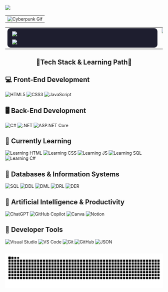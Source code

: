 <p align="center">

<a href="https://github.com/DenverCoder1/readme-typing-svg"><img src="https://readme-typing -svg.herokuapp.com?font=Time+New+Roman&color=black&size=30&center=true&vCenter=true&width=600&height=100&lines=Hola,+Soy+la+makina;++;Estudiante+de+ORT+Yatay,;Especialidad:+Informática,;Front-End,;Back-End,;Enfocado+en+la+excelencia"></a>
</p>
<table align="center">
 <td align="center" valign="top">
       <img src="https://i.pinimg.com/originals/1e/68/4d/1e684d15ad21997f1a92adfae922cfe5.gif" alt="Cyberpunk Gif" width="100%" />
</table>



<table align="center"> 
  <tr>
    <td align="center" valign="top">
      <!-- Contenedor de stats y streak como un solo bloque -->
      <div style="background-color: #1e1e2f; border-radius: 10px; padding: 10px; width: 460px;">
       <img src="https://github-readme-stats.vercel.app/api?username=sebacalvino&show_icons=true&theme=jolly" width="450" style="display: block; margin: auto;" />
<img src="https://github-readme-streak-stats.herokuapp.com?user=sebacalvino&theme=jolly&date_format=M%20j%5B%2C%20Y%5D" width="450" style="display: block; margin: auto; margin-top: 10px;" />
      </div>
    </td>
    <td align="center" valign="top">
      <!-- GIF animado -->
      <img src="https://media4.giphy.com/media/v1.Y2lkPTc5MGI3NjExdjNoemo5ejY3MTl5b2Q4Zml0dXVhdXc2MmltOHRqNmwzMW82bWgzZSZlcD12MV9pbnRlcm5hbF9naWZfYnlfaWQmY3Q9Zw/3oriO01iyPI9sEn3Pi/giphy.gif" width="300" />
    </td>
  </tr>
</table> 


<h2 align="center">🌚Tech Stack & Learning Path🌚</h2>

## 💻 Front-End Development

![HTML5](https://img.shields.io/badge/HTML5-purple?style=for-the-badge&logo=html5&logoColor=white)
![CSS3](https://img.shields.io/badge/CSS3-purple?style=for-the-badge&logo=css3&logoColor=white)
![JavaScript](https://img.shields.io/badge/JavaScript-purple?style=for-the-badge&logo=javascript&logoColor=white)

## 🖥️ Back-End Development

![C#](https://img.shields.io/badge/C%23-purple?style=for-the-badge&logo=c-sharp&logoColor=white)
![.NET](https://img.shields.io/badge/.NET-purple?style=for-the-badge&logo=dotnet&logoColor=white)
![ASP.NET Core](https://img.shields.io/badge/ASP.NET_Core-purple?style=for-the-badge&logo=dotnet&logoColor=white)

## 📘 Currently Learning

![Learning HTML](https://img.shields.io/badge/Learning_HTML-purple?style=for-the-badge&logo=html5&logoColor=white)
![Learning CSS](https://img.shields.io/badge/Learning_CSS-purple?style=for-the-badge&logo=css3&logoColor=white)
![Learning JS](https://img.shields.io/badge/Learning_JS-purple?style=for-the-badge&logo=javascript&logoColor=white)
![Learning SQL](https://img.shields.io/badge/Learning_SQL-purple?style=for-the-badge&logo=postgresql&logoColor=white)
![Learning C#](https://img.shields.io/badge/Learning_C%23-purple?style=for-the-badge&logo=c-sharp&logoColor=white)

## 💾 Databases & Information Systems

![SQL](https://img.shields.io/badge/SQL-purple?style=for-the-badge&logo=postgresql&logoColor=white)
![DDL](https://img.shields.io/badge/DDL-purple?style=for-the-badge)
![DML](https://img.shields.io/badge/DML-purple?style=for-the-badge)
![DRL](https://img.shields.io/badge/DRL-purple?style=for-the-badge)
![DER](https://img.shields.io/badge/Entity_Relationship_Diagram-purple?style=for-the-badge)

## 🧠 Artificial Intelligence & Productivity

![ChatGPT](https://img.shields.io/badge/ChatGPT-purple?style=for-the-badge&logo=openai&logoColor=white)
![GitHub Copilot](https://img.shields.io/badge/GitHub_Copilot-purple?style=for-the-badge&logo=github&logoColor=white)
![Canva](https://img.shields.io/badge/Canva-purple?style=for-the-badge&logo=canva&logoColor=white)
![Notion](https://img.shields.io/badge/Notion-purple?style=for-the-badge&logo=notion&logoColor=white)

## 🔧 Developer Tools

![Visual Studio](https://img.shields.io/badge/Visual_Studio-purple?style=for-the-badge&logo=visual-studio&logoColor=white)
![VS Code](https://img.shields.io/badge/VS_Code-purple?style=for-the-badge&logo=visual-studio-code&logoColor=white)
![Git](https://img.shields.io/badge/Git-purple?style=for-the-badge&logo=git&logoColor=white)
![GitHub](https://img.shields.io/badge/GitHub-purple?style=for-the-badge&logo=github&logoColor=white)
![JSON](https://img.shields.io/badge/JSON-purple?style=for-the-badge&logo=json&logoColor=white)

 ## <div align="center">  
  
   ![snake gif](https://github.com/TechnologyHell/TechnologyHell/blob/output/github-snake-dark.svg)
  </div>
